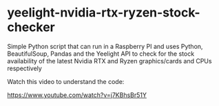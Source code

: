 # yeelight-nvidia-rtx-ryzen-stock-checker
Simple Python script that can run in a Raspberry PI and uses Python, BeautifulSoup, Pandas and the Yeelight API to check for the stock availability of the latest Nvidia RTX and Ryzen graphics/cards and CPUs respectively


Watch this video to understand the code:

https://www.youtube.com/watch?v=j7KBhsBr51Y
